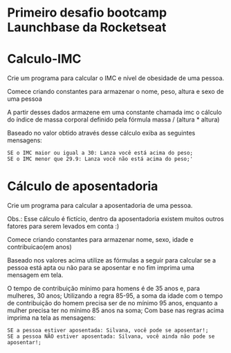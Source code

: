 # Primeiro desafio bootcamp Launchbase da Rocketseat

# Calculo-IMC
Crie um programa para calcular o IMC e nível de obesidade de uma pessoa.

Comece criando constantes para armazenar o nome, peso, altura e sexo de uma pessoa

A partir desses dados armazene em uma constante chamada imc o cálculo do índice de massa corporal definido pela fórmula
massa / (altura * altura)

Baseado no valor obtido através desse cálculo exiba as seguintes mensagens:

```
SE o IMC maior ou igual a 30: Lanza você está acima do peso;
SE o IMC menor que 29.9: Lanza você não está acima do peso;'
```
# Cálculo de aposentadoria
Crie um programa para calcular a aposentadoria de uma pessoa.

Obs.: Esse cálculo é fictício, dentro da aposentadoria existem muitos outros fatores para serem levados em conta :)

Comece criando constantes para armazenar nome, sexo, idade e contribuicao(em anos)

Baseado nos valores acima utilize as fórmulas a seguir para calcular se a pessoa está apta ou não para se aposentar e no fim imprima uma mensagem em tela.

O tempo de contribuição mínimo para homens é de 35 anos e, para mulheres, 30 anos;
Utilizando a regra 85-95, a soma da idade com o tempo de contribuição do homem precisa ser de no mínimo 95 anos, enquanto a mulher precisa ter no mínimo 85 anos na soma;
Com base nas regras acima imprima na tela as mensagens:

```
SE a pessoa estiver aposentada: Silvana, você pode se aposentar!;
SE a pessoa NÃO estiver aposentada: Silvana, você ainda não pode se aposentar!;
```

